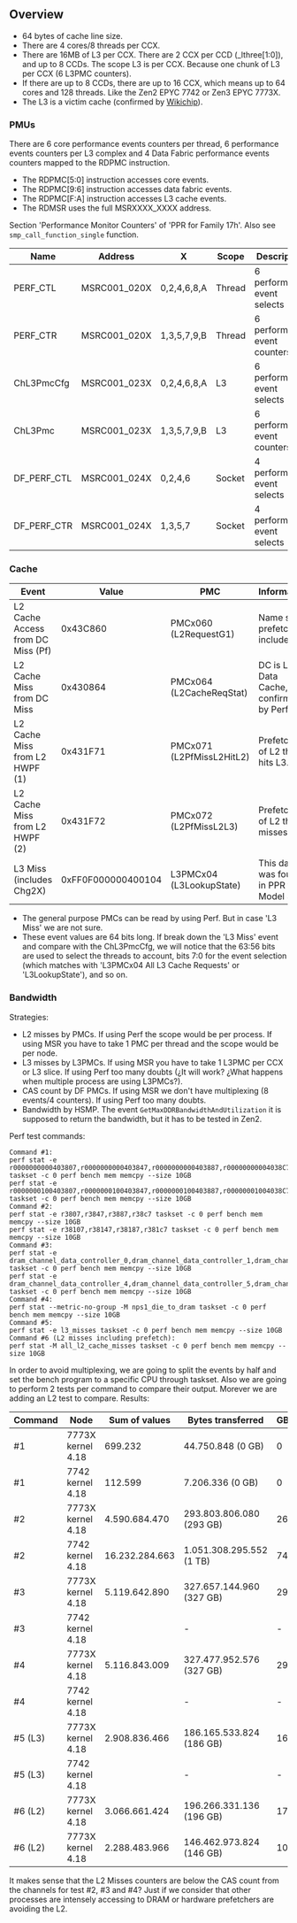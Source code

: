 ## Overview

- 64 bytes of cache line size.
- There are 4 cores/8 threads per CCX.
- There are 16MB of L3 per CCX. There are 2 CCX per CCD (_lthree[1:0]), and up to 8 CCDs. The scope L3 is per CCX. Because one chunk of L3 per CCX (6 L3PMC counters).
- If there are up to 8 CCDs, there are up to 16 CCX, which means up to 64 cores and 128 threads. Like the Zen2 EPYC 7742 or Zen3 EPYC 7773X.
- The L3 is a victim cache (confirmed by [Wikichip](https://en.wikichip.org/wiki/amd/microarchitectures/zen_2)).

### PMUs

There are 6 core performance events counters per thread, 6 performance events counters per L3 complex and 4 Data Fabric performance events counters mapped to the RDPMC instruction.

- The RDPMC[5:0] instruction accesses core events.
- The RDPMC[9:6] instruction accesses data fabric events.
- The RDPMC[F:A] instruction accesses L3 cache events.
- The RDMSR uses the full MSRXXXX_XXXX address.

Section 'Performance Monitor Counters' of 'PPR for Family 17h'. Also see `smp_call_function_single` function.

| Name        | Address      | X           | Scope  | Description                  |
|-------------|--------------|-------------|--------|------------------------------|
| PERF_CTL    | MSRC001_020X | 0,2,4,6,8,A | Thread | 6 performance event selects  |
| PERF_CTR    | MSRC001_020X | 1,3,5,7,9,B | Thread | 6 performance event counters |
| ChL3PmcCfg  | MSRC001_023X | 0,2,4,6,8,A | L3     | 6 performance event selects  |
| ChL3Pmc     | MSRC001_023X | 1,3,5,7,9,B | L3     | 6 performance event counters |
| DF_PERF_CTL | MSRC001_024X | 0,2,4,6     | Socket | 4 performance event selects  |
| DF_PERF_CTR | MSRC001_024X | 1,3,5,7     | Socket | 4 performance event selects  |

### Cache

| Event                             | Value              | PMC                       | Information                               |
|-----------------------------------|--------------------|---------------------------|-------------------------------------------|
| L2 Cache Access from DC Miss (Pf) | 0x43C860           | PMCx060 (L2RequestG1)     | Name says prefetch is included.           |
| L2 Cache Miss from DC Miss        | 0x430864           | PMCx064 (L2CacheReqStat)  | DC is L1 Data Cache, confirmed by Perf.   |
| L2 Cache Miss from L2 HWPF (1)    | 0x431F71           | PMCx071 (L2PfMissL2HitL2) | Prefetches of L2 that hits L3.            |
| L2 Cache Miss from L2 HWPF (2)    | 0x431F72           | PMCx072 (L2PfMissL2L3)    | Prefetches of L2 that misses L3.          |
| L3 Miss (includes Chg2X)          | 0xFF0F000000400104 | L3PMCx04 (L3LookupState)  | This data was found in PPR for Model 31h. |

- The general purpose PMCs can be read by using Perf. But in case 'L3 Miss' we are not sure.
- These event values are 64 bits long. If break down the 'L3 Miss' event and compare with the ChL3PmcCfg, we will notice that  the 63:56 bits are used to select the threads to account, bits 7:0 for the event selection (which matches with 'L3PMCx04 All L3 Cache Requests' or 'L3LookupState'), and so on.

### Bandwidth

Strategies:
- L2 misses by PMCs. If using Perf the scope would be per process. If using MSR you have to take 1 PMC per thread and the scope would be per node.
- L3 misses by L3PMCs. If using MSR you have to take 1 L3PMC per CCX or L3 slice. If using Perf too many doubts (¿It will work? ¿What happens when multiple process are using L3PMCs?).
- CAS count by DF PMCs. If using MSR we don't have multiplexing (8 events/4 counters). If using Perf too many doubts.
- Bandwidth by HSMP. The event `GetMaxDDRBandwidthAndUtilization` it is supposed to return the bandwidth, but it has to be tested in Zen2.

Perf test commands:
```
Command #1:
perf stat -e r0000000000403807,r0000000000403847,r0000000000403887,r00000000004038C7 taskset -c 0 perf bench mem memcpy --size 10GB
perf stat -e r0000000100403807,r0000000100403847,r0000000100403887,r00000001004038C7 taskset -c 0 perf bench mem memcpy --size 10GB
Command #2:
perf stat -e r3807,r3847,r3887,r38c7 taskset -c 0 perf bench mem memcpy --size 10GB
perf stat -e r38107,r38147,r38187,r381c7 taskset -c 0 perf bench mem memcpy --size 10GB
Command #3:
perf stat -e dram_channel_data_controller_0,dram_channel_data_controller_1,dram_channel_data_controller_2,dram_channel_data_controller_3 taskset -c 0 perf bench mem memcpy --size 10GB
perf stat -e dram_channel_data_controller_4,dram_channel_data_controller_5,dram_channel_data_controller_6,dram_channel_data_controller_7 taskset -c 0 perf bench mem memcpy --size 10GB
Command #4:
perf stat --metric-no-group -M nps1_die_to_dram taskset -c 0 perf bench mem memcpy --size 10GB
Command #5:
perf stat -e l3_misses taskset -c 0 perf bench mem memcpy --size 10GB
Command #6 (L2 misses including prefetch):
perf stat -M all_l2_cache_misses taskset -c 0 perf bench mem memcpy --size 10GB
```

In order to avoid multiplexing, we are going to split the events by half and set the bench program to a specific CPU through taskset. Also we are going to perform 2 tests per command to compare their output. Morever we are adding an L2 test to compare. Results:

| Command | Node              | Sum of values   | Bytes transferred        | GB/s |
|---------|-------------------|-----------------|--------------------------|------|
| #1      | 7773X kernel 4.18 | 699.232         | 44.750.848 (0 GB)        | 0    |
| #1      | 7742  kernel 4.18 | 112.599         | 7.206.336 (0 GB)         | 0    |
| #2      | 7773X kernel 4.18 | 4.590.684.470   | 293.803.806.080 (293 GB) | 26   |
| #2      | 7742  kernel 4.18 | 16.232.284.663  | 1.051.308.295.552 (1 TB) | 74   |
| #3      | 7773X kernel 4.18 | 5.119.642.890   | 327.657.144.960 (327 GB) | 29   |
| #3      | 7742  kernel 4.18 | <not supported> | -                        | -    |
| #4      | 7773X kernel 4.18 | 5.116.843.009   | 327.477.952.576 (327 GB) | 29   |
| #4      | 7742  kernel 4.18 | <not supported> | -                        | -    |
| #5 (L3) | 7773X kernel 4.18 | 2.908.836.466   | 186.165.533.824 (186 GB) | 16   |
| #5 (L3) | 7742  kernel 4.18 | <not supported> | -                        | -    |
| #6 (L2) | 7773X kernel 4.18 | 3.066.661.424   | 196.266.331.136 (196 GB) | 17   |
| #6 (L2) | 7773X kernel 4.18 | 2.288.483.966   | 146.462.973.824 (146 GB) | 10   |

It makes sense that the L2 Misses counters are below the CAS count from the channels for test #2, #3 and #4? Just if we consider that other processes are intensely accessing to DRAM or hardware prefetchers are avoiding the L2.